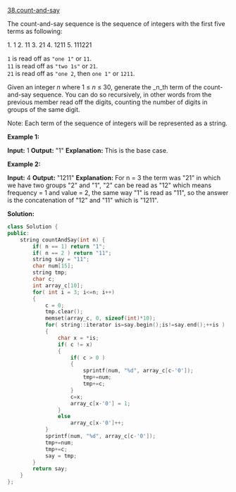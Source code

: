 [38.count-and-say](https://leetcode.com/problems/count-and-say/)  

The count-and-say sequence is the sequence of integers with the first five terms as following:

1\.     1
2.     11
3.     21
4.     1211
5.     111221

`1` is read off as `"one 1"` or `11`.  
`11` is read off as `"two 1s"` or `21`.  
`21` is read off as `"one 2`, then `one 1"` or `1211`.

Given an integer _n_ where 1 ≤ _n_ ≤ 30, generate the _n_th term of the count-and-say sequence. You can do so recursively, in other words from the previous member read off the digits, counting the number of digits in groups of the same digit.

Note: Each term of the sequence of integers will be represented as a string.

**Example 1:**

**Input:** 1
**Output:** "1"
**Explanation:** This is the base case.

**Example 2:**

**Input:** 4
**Output:** "1211"
**Explanation:** For n = 3 the term was "21" in which we have two groups "2" and "1", "2" can be read as "12" which means frequency = 1 and value = 2, the same way "1" is read as "11", so the answer is the concatenation of "12" and "11" which is "1211".  



**Solution:**  

```cpp
class Solution {
public:
    string countAndSay(int n) {
        if( n == 1) return "1";
        if( n == 2 ) return "11";
        string say = "11";
        char num[15];
        string tmp;
        char c;
        int array_c[10];
        for( int i = 3; i<=n; i++)
        {
            c = 0;
            tmp.clear();
            memset(array_c, 0, sizeof(int)*10);
            for( string::iterator is=say.begin();is!=say.end();++is )
            {
                char x = *is;
                if( c != x)
                {
                    if( c > 0 )
                    {
                        sprintf(num, "%d", array_c[c-'0']);
                        tmp+=num;
                        tmp+=c;
                    }
                    c=x;
                    array_c[x-'0'] = 1;
                }
                else
                    array_c[x-'0']++;
            }
            sprintf(num, "%d", array_c[c-'0']);
            tmp+=num;
            tmp+=c;
            say = tmp;
        }
        return say;
    }
};
```
      